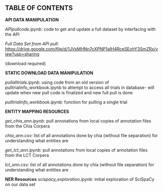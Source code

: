 ## TABLE OF CONTENTS

**API DATA MANIPULATION**

*APIpullcode.ipynb:* code to get and update a full dataset by interfacing with the API

*Full Data Set from API pull:* https://drive.google.com/file/d/1JVsMHNn7cXPNP1aIH4RceSEohY3SmZRx/view?usp=sharing

(download required)

**STATIC DOWNLOAD DATA MANIPULATION**

*pullalltrials.ipynb:* using code from an old version of pulltrialinfo_workbook.ipynb to attempt to access all trials in database- 
will update when new pull code is finalized and new full pull is done

*pulltrialinfo_workbook.ipynb:* function for pulling a single trial

**ENTITY MAPPING RESOURCES**

*get_chia_ann.ipynb:* pull annotations from local copies of annotation files from the Chia Corpera

*chia_ann.csv:* list of all annotations done by chia (without file separation) for understanding what entities are

*get_lct_ann.ipynb:* pull annotations from local copies of annotation files from the LCT Corpera

*lct_ann.csv:* list of all annotations done by chia (without file separation) for understanding what entities are

**NER Resources**
*scispacy_exploration.ipynb:* initial exploration of SciSpaCy on our data set
